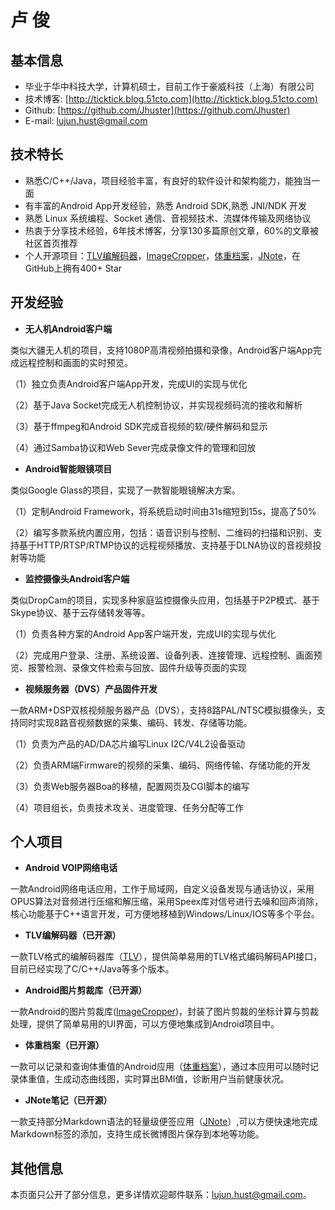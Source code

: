 **卢   俊**
=============

**基本信息**
-----------------------
- 毕业于华中科技大学，计算机硕士，目前工作于豪威科技（上海）有限公司
- 技术博客: [http://ticktick.blog.51cto.com](http://ticktick.blog.51cto.com)
- Github:   [https://github.com/Jhuster](https://github.com/Jhuster)
- E-mail:   lujun.hust@gmail.com

**技术特长**
-----------------------

- 熟悉C/C++/Java，项目经验丰富，有良好的软件设计和架构能力，能独当一面
- 有丰富的Android App开发经验，熟悉 Android SDK,熟悉 JNI/NDK 开发
- 熟悉 Linux 系统编程、Socket 通信、音视频技术、流媒体传输及网络协议
- 热衷于分享技术经验，6年技术博客，分享130多篇原创文章，60%的文章被社区首页推荐
- 个人开源项目：[TLV编解码器](https://github.com/Jhuster/TLV)，[ImageCropper](https://github.com/Jhuster/ImageCropper)，[体重档案](https://github.com/Jhuster/EWeightScale)，[JNote](https://github.com/Jhuster/JNote)，在GitHub上拥有400+ Star

**开发经验**
------------------
- **无人机Android客户端**

类似大疆无人机的项目，支持1080P高清视频拍摄和录像，Android客户端App完成远程控制和画面的实时预览。

（1）独立负责Android客户端App开发，完成UI的实现与优化

（2）基于Java Socket完成无人机控制协议，并实现视频码流的接收和解析

（3）基于ffmpeg和Android SDK完成音视频的软/硬件解码和显示

（4）通过Samba协议和Web Sever完成录像文件的管理和回放

- **Android智能眼镜项目**

类似Google Glass的项目，实现了一款智能眼镜解决方案。

（1）定制Android Framework，将系统启动时间由31s缩短到15s，提高了50%

（2）编写多款系统内置应用，包括：语音识别与控制、二维码的扫描和识别、支持基于HTTP/RTSP/RTMP协议的远程视频播放、支持基于DLNA协议的音视频投射等功能

- **监控摄像头Android客户端** 

类似DropCam的项目，实现多种家庭监控摄像头应用，包括基于P2P模式、基于Skype协议、基于云存储转发等等。

（1）负责各种方案的Android App客户端开发，完成UI的实现与优化

（2）完成用户登录、注册、系统设置、设备列表、连接管理、远程控制、画面预览、报警检测、录像文件检索与回放、固件升级等页面的实现

- **视频服务器（DVS）产品固件开发** 

一款ARM+DSP双核视频服务器产品（DVS），支持8路PAL/NTSC模拟摄像头，支持同时实现8路音视频数据的采集、编码、转发、存储等功能。

（1）负责为产品的AD/DA芯片编写Linux I2C/V4L2设备驱动

（2）负责ARM端Firmware的视频的采集、编码、网络传输、存储功能的开发

（3）负责Web服务器Boa的移植，配置网页及CGI脚本的编写

（4）项目组长，负责技术攻关、进度管理、任务分配等工作

**个人项目**
------------------

- **Android VOIP网络电话**

一款Android网络电话应用，工作于局域网，自定义设备发现与通话协议，采用OPUS算法对音频进行压缩和解压缩，采用Speex库对信号进行去噪和回声消除，核心功能基于C++语言开发，可方便地移植到Windows/Linux/IOS等多个平台。

- **TLV编解码器（已开源）**

一款TLV格式的编解码器库（[TLV](https://github.com/Jhuster/TLV)），提供简单易用的TLV格式编码解码API接口，目前已经实现了C/C++/Java等多个版本。

- **Android图片剪裁库（已开源）**

一款Android的图片剪裁库([ImageCropper](https://github.com/Jhuster/ImageCropper))，封装了图片剪裁的坐标计算与剪裁处理，提供了简单易用的UI界面，可以方便地集成到Android项目中。

- **体重档案（已开源）**

一款可以记录和查询体重值的Android应用（[体重档案](https://github.com/Jhuster/EWeightScale)），通过本应用可以随时记录体重值，生成动态曲线图，实时算出BMI值，诊断用户当前健康状况。

- **JNote笔记（已开源）**

一款支持部分Markdown语法的轻量级便签应用（[JNote](https://github.com/Jhuster/JNote)）,可以方便快速地完成Markdown标签的添加，支持生成长微博图片保存到本地等功能。


**其他信息**
---------
本页面只公开了部分信息，更多详情欢迎邮件联系：lujun.hust@gmail.com。
